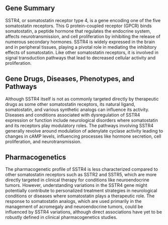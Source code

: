 ## Gene Summary
SSTR4, or somatostatin receptor type 4, is a gene encoding one of the five somatostatin receptors. This G protein-coupled receptor (GPCR) binds somatostatin, a peptide hormone that regulates the endocrine system, affects neurotransmission, and cell proliferation by inhibiting the release of numerous secondary hormones. SSTR4 is widely expressed in the brain and in peripheral tissues, playing a pivotal role in mediating the inhibitory effects of somatostatin. Like other somatostatin receptors, it is involved in signal transduction pathways that lead to decreased cellular activity and proliferation.

## Gene Drugs, Diseases, Phenotypes, and Pathways
Although SSTR4 itself is not as commonly targeted directly by therapeutic drugs as some other somatostatin receptors, its natural ligand, somatostatin, and various synthetic analogs can influence its activity. Diseases and conditions associated with dysregulation of SSTR4 expression or function include neurological disorders where somatostatin and its receptors play modulatory roles. The pathways involving SSTR4 generally revolve around modulation of adenylate cyclase activity leading to changes in cAMP levels, influencing processes like hormone secretion, cell proliferation, and neurotransmission. 

## Pharmacogenetics
The pharmacogenetic profile of SSTR4 is less characterized compared to other somatostatin receptors such as SSTR2 and SSTR5, which are more directly targeted in clinical therapy for conditions like neuroendocrine tumors. However, understanding variations in the SSTR4 gene might potentially contribute to personalized treatment strategies in neurological conditions or diseases where somatostatin plays a therapeutic role. The response to somatostatin analogs, which are used primarily in the management of acromegaly and neuroendocrine tumors, could be influenced by SSTR4 variations, although direct associations have yet to be robustly defined in clinical pharmacogenetics studies.